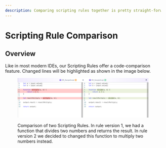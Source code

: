 ```yaml
---
description: Comparing scripting rules together is pretty straight-forward
---
```


# Scripting Rule Comparison

## Overview

Like in most modern IDEs, our Scripting Rules offer a code-comparison feature. Changed lines will be highlighted as shown in the image below.

<figure><img src="../../.gitbook/assets/image (268).png" alt=""><figcaption><p>Comparison of two Scripting Rules. In rule version 1, we had a function that divides two numbers and returns the result. In rule version 2 we decided to changed this function to multiply two numbers instead.</p></figcaption></figure>

